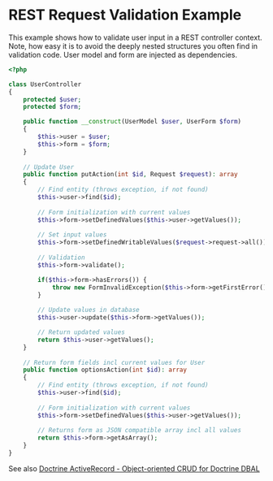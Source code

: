 # REST Request Validation Example

This example shows how to validate user input in a REST controller context. 
Note, how easy it is to avoid the deeply nested structures you often find in validation code. User model and form are injected as dependencies. 

```php
<?php

class UserController
{
    protected $user;
    protected $form;

    public function __construct(UserModel $user, UserForm $form)
    {
        $this->user = $user;
        $this->form = $form;
    }
    
    // Update User
    public function putAction(int $id, Request $request): array 
    {
        // Find entity (throws exception, if not found)
        $this->user->find($id); 
        
        // Form initialization with current values
        $this->form->setDefinedValues($this->user->getValues()); 
        
        // Set input values
        $this->form->setDefinedWritableValues($request->request->all()); 
        
        // Validation
        $this->form->validate(); 

        if($this->form->hasErrors()) {
            throw new FormInvalidException($this->form->getFirstError());
        }
        
        // Update values in database
        $this->user->update($this->form->getValues()); 

        // Return updated values
        return $this->user->getValues(); 
    }
    
    // Return form fields incl current values for User
    public function optionsAction(int $id): array 
    {
        // Find entity (throws exception, if not found)
        $this->user->find($id); 
        
        // Form initialization with current values
        $this->form->setDefinedValues($this->user->getValues()); 
        
        // Returns form as JSON compatible array incl all values
        return $this->form->getAsArray(); 
    }
}
```

See also [Doctrine ActiveRecord - Object-oriented CRUD for Doctrine DBAL](../active-record.md)
